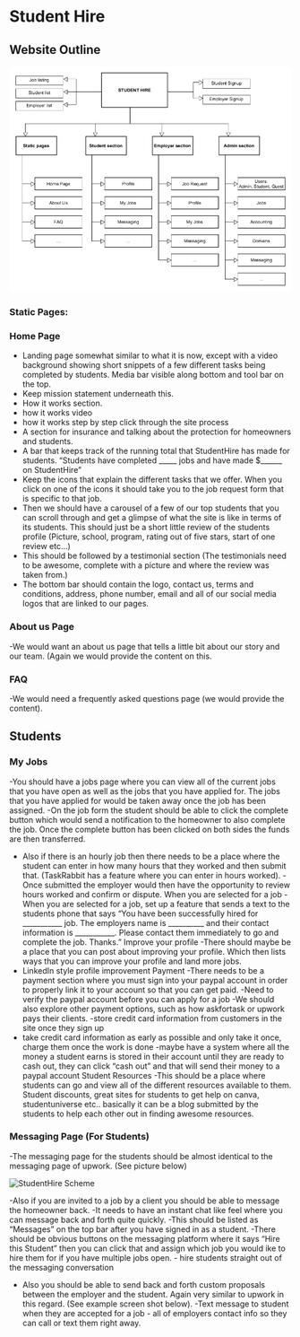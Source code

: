 # Student Hire

## Website Outline

![StudentHire Scheme](StudentHire_scheme.png)

### Static Pages:

### Home Page
- Landing page somewhat similar to what it is now, except with a video background showing
short snippets of a few different tasks being completed by students. Media bar visible along
bottom and tool bar on the top.
- Keep mission statement underneath this.
- How it works section.
- how it works video
- how it works step by step click through the site process
- A section for insurance and talking about the protection for homeowners and students.
- A bar that keeps track of the running total that StudentHire has made for students. “Students
have completed _____ jobs and have made $______ on StudentHire”
- Keep the icons that explain the different tasks that we offer. When you click on one of the
icons it should take you to the job request form that is specific to that job.
- Then we should have a carousel of a few of our top students that you can scroll through and
get a glimpse of what the site is like in terms of its students. This should just be a short little
review of the students profile (Picture, school, program, rating out of five stars, start of one
review etc…)
- This should be followed by a testimonial section (The testimonials need to be awesome,
complete with a picture and where the review was taken from.)
- The bottom bar should contain the logo, contact us, terms and conditions, address, phone
number, email and all of our social media logos that are linked to our pages.
### About us Page
-We would want an about us page that tells a little bit about our story and our team. (Again we
would provide the content on this.
### FAQ
-We would need a frequently asked questions page (we would provide the content).

## Students
### My Jobs
-You should have a jobs page where you can view all of the current jobs that you have open as
well as the jobs that you have applied for. The jobs that you have applied for would be taken
away once the job has been assigned.
-On the job form the student should be able to click the complete button which would send a
notification to the homeowner to also complete the job. Once the complete button has been
clicked on both sides the funds are then transferred.
- Also if there is an hourly job then there needs to be a place where the student can enter in
how many hours that they worked and then submit that. (TaskRabbit has a feature where you
can enter in hours worked).
-Once submitted the employer would then have the opportunity to review hours worked and
confirm or dispute.
When you are selected for a job
-When you are selected for a job, set up a feature that sends a text to the students phone that
says “You have been successfully hired for ___________ job. The employers name is
__________ and their contact information is ___________. Please contact them immediately to
go and complete the job. Thanks.”
Improve your profile
-There should maybe be a place that you can post about improving your profile. Which then
lists ways that you can improve your profile and land more jobs.
- LinkedIn style profile improvement
Payment
-There needs to be a payment section where you must sign into your paypal account in order to
properly link it to your account so that you can get paid.
-Need to verify the paypal account before you can apply for a job
-We should also explore other payment options, such as how askfortask or upwork pays their
clients.
-store credit card information from customers in the site once they sign up
- take credit card information as early as possible and only take it once, charge them once the
work is done
-maybe have a system where all the money a student earns is stored in their account until they
are ready to cash out, they can click “cash out” and that will send their money to a paypal
account
Student Resources
-This should be a place where students can go and view all of the different resources available
to them. Student discounts, great sites for students to get help on canva, studentuniverse etc..
basically it can be a blog submitted by the students to help each other out in finding awesome
resources.


### Messaging Page (For Students)
-The messaging page for the students should be almost identical to the messaging page of
upwork. (See picture below)

![StudentHire Scheme](test/messaging_upwork_example.png)



-Also if you are invited to a job by a client you should be able to message the homeowner back.
-It needs to have an instant chat like feel where you can message back and forth quite quickly.
-This should be listed as “Messages” on the top bar after you have signed in as a student.
-There should be obvious buttons on the messaging platform where it says “Hire this Student”
then you can click that and assign which job you would ike to hire them for if you have multiple
jobs open. - hire students straight out of the messaging conversation
- Also you should be able to send back and forth custom proposals between the employer and
the student. Again very similar to upwork in this regard. (See example screen shot below).
-Text message to student when they are accepted for a job - all of employers contact info so
they can call or text them right away.



